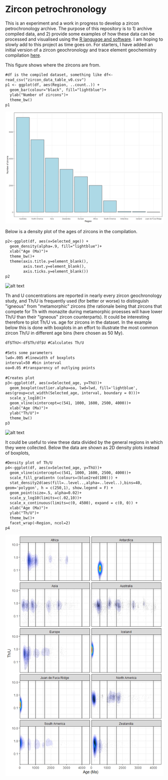 # Zircon petrochronology
This is an experiment and a work in progress to develop a zircon petrochronology archive. The purpose of this repository is to 1) archive compiled data, and 2) provide some examples of how these data can be processed and visualised using the [R language and software](https://www.r-project.org/). I am hoping to slowly add to this project as time goes on. For starters, I have added an initial version of a zircon geochronology and trace element geochemistry compilation [here](https://github.com/cverdel/zircon_petrochronology/blob/main/zircon_data_table_v0.csv). 

This figure shows where the zircons are from.
```
#df is the compiled dataset, something like df<-read_csv("zircon_data_table_v0.csv")
p1 <- ggplot(df, aes(Region, ..count..)) +
  geom_bar(colour="black", fill="lightblue")+
  ylab("Number of zircons")+
  theme_bw()
p1
```
![alt text][region_plot]

[region_plot]: https://github.com/cverdel/zircon_petrochronology/blob/main/figures/Rplot2.jpeg?raw=true


Below is a density plot of the ages of zircons in the compilation.
```
p2<-ggplot(df, aes(x=Selected_age)) + 
  geom_density(alpha=.9, fill="lightblue")+
  xlab("Age (Ma)")+
  theme_bw()+
  theme(axis.title.y=element_blank(),
        axis.text.y=element_blank(),
        axis.ticks.y=element_blank())
p2
````
![alt text][age_plot]

[age_plot]: https://github.com/cverdel/zircon_petrochronology/blob/main/figures/Rplot_age_density.jpeg?raw=true

Th and U concentrations are reported in nearly every zircon geochronology study, and Th/U is frequently used (for better or worse) to distinguish "igneous" from "metamorphic" zircons (the rationale being that zircons that compete for Th with monazite during metamorphic proesses will have lower Th/U than their "igneous" zircon counterparts). It could be interesting therefore to plot Th/U vs. age for zircons in the dataset. In the example below this is done with boxplots in an effort to illustrate the most common zircon Th/U in different age bins (here chosen as 50 My). 
```
df$ThU<-df$Th/df$U #Calculates Th/U

#Sets some parameters
lwd=.005 #linewidth of boxplots
interval=50 #bin interval
oa=0.05 #transparency of outlying points

#Creates plot
p3<-ggplot(df, aes(x=Selected_age, y=ThU))+
  geom_boxplot(outlier.alpha=oa, lwd=lwd, fill='lightblue', aes(group=cut_width(Selected_age, interval, boundary = 0)))+
  scale_y_log10()+
  geom_vline(xintercept=c(541, 1000, 1600, 2500, 4000))+
  xlab("Age (Ma)")+
  ylab("Th/U")+
  theme_bw()
p3
````
![alt text][ThU_plot]

[ThU_plot]: https://github.com/cverdel/zircon_petrochronology/blob/main/figures/Rplot_ThU_boxplot.jpeg?raw=true

It could be useful to view these data divided by the general regions in which they were collected. Below the data are shown as 2D density plots instead of boxplots,
```
#Density plot of Th/U
p4<-ggplot(df, aes(x=Selected_age, y=ThU))+
  geom_vline(xintercept=c(541, 1000, 1600, 2500, 4000))+
  scale_fill_gradientn (colours=(blue2red(100))) +
  stat_density2d(aes(fill=..level..,alpha=..level..),bins=40, geom='polygon', h = c(250,1), show.legend = F) + 
  geom_point(size=.5, alpha=0.02)+
  scale_y_log10(limits=c(.02,10))+
  scale_x_continuous(limits=c(0, 4500), expand = c(0, 0)) +
  xlab("Age (Ma)")+
  ylab("Th/U")+
  theme_bw()+
  facet_wrap(~Region, ncol=2)
p4
````
![alt text][ThU_faceted_plot]

[ThU_faceted_plot]: https://github.com/cverdel/zircon_petrochronology/blob/main/figures/faceted_ThU.jpeg?raw=true





